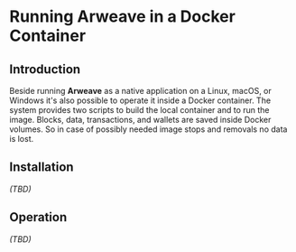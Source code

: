 # Running Arweave in a Docker Container

## Introduction

Beside running **Arweave** as a native application on a Linux, macOS, or Windows it's also
possible to operate it inside a Docker container. The system provides two scripts to
build the local container and to run the image. Blocks, data, transactions, and wallets
are saved inside Docker volumes. So in case of possibly needed image stops and removals
no data is lost.

## Installation

*(TBD)*

## Operation

*(TBD)*

